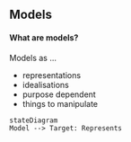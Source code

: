 ## Models

#### What are models?
Models as ...
- representations
- idealisations
- purpose dependent
- things to manipulate

```
stateDiagram
Model --> Target: Represents
```